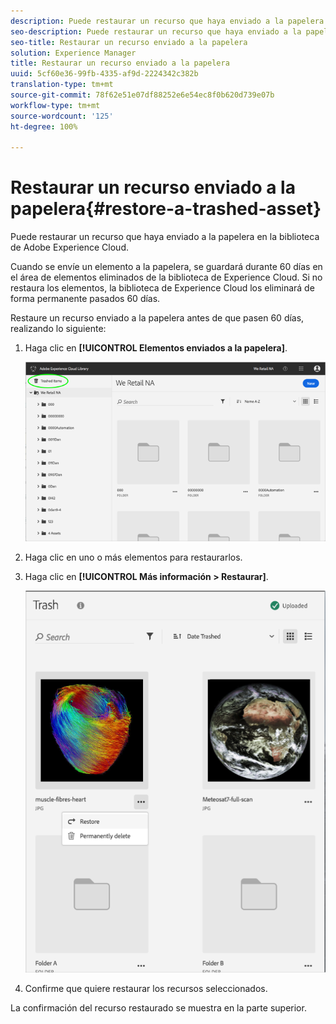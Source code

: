 ```yaml
---
description: Puede restaurar un recurso que haya enviado a la papelera en la biblioteca de Adobe Experience Cloud.
seo-description: Puede restaurar un recurso que haya enviado a la papelera en la biblioteca de Adobe Experience Cloud.
seo-title: Restaurar un recurso enviado a la papelera
solution: Experience Manager
title: Restaurar un recurso enviado a la papelera
uuid: 5cf60e36-99fb-4335-af9d-2224342c382b
translation-type: tm+mt
source-git-commit: 78f62e51e07df88252e6e54ec8f0b620d739e07b
workflow-type: tm+mt
source-wordcount: '125'
ht-degree: 100%

---
```



# Restaurar un recurso enviado a la papelera{#restore-a-trashed-asset}

Puede restaurar un recurso que haya enviado a la papelera en la biblioteca de Adobe Experience Cloud.

Cuando se envíe un elemento a la papelera, se guardará durante 60 días en el área de elementos eliminados de la biblioteca de Experience Cloud. Si no restaura los elementos, la biblioteca de Experience Cloud los eliminará de forma permanente pasados 60 días.

Restaure un recurso enviado a la papelera antes de que pasen 60 días, realizando lo siguiente:

1. Haga clic en **[!UICONTROL Elementos enviados a la papelera]**.

   ![](assets/library_general_trashed_items.png)

1. Haga clic en uno o más elementos para restaurarlos.
1. Haga clic en **[!UICONTROL Más información > Restaurar]**.

   ![](assets/library_restore_perm_delete.png)

1. Confirme que quiere restaurar los recursos seleccionados.

La confirmación del recurso restaurado se muestra en la parte superior.
